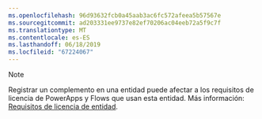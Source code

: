 ```yaml
---
ms.openlocfilehash: 96d93632fcb0a45aab3ac6fc572afeea5b57567e
ms.sourcegitcommit: ad203331ee9737e82ef70206ac04eeb72a5f9c7f
ms.translationtype: MT
ms.contentlocale: es-ES
ms.lasthandoff: 06/18/2019
ms.locfileid: "67224067"
---
```

> [!NOTE]
> Registrar un complemento en una entidad puede afectar a los requisitos de licencia de PowerApps y Flows que usan esta entidad. Más información: [Requisitos de licencia de entidad](/powerapps/maker/common-data-service/data-platform-entity-licenses).
